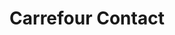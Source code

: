 ---
title: "Carrefour Contact"
url: /le-havre/carrefour-contact-avenue-du-8-mai-1945/
shop: commodité
---
